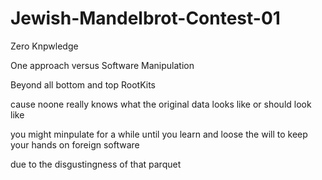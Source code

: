 # Jewish-Mandelbrot-Contest-01

Zero Knpwledge

One approach versus Software Manipulation

Beyond all bottom and top RootKits

cause noone really knows what the original data looks like or should look like

you might minpulate for a while until you learn and loose the will to keep your hands on foreign software

due to the disgustingness of that parquet
